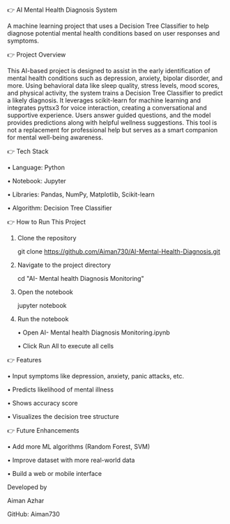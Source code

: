 👉 AI Mental Health Diagnosis System

A machine learning project that uses a Decision Tree Classifier to help diagnose potential mental health conditions based on user responses and symptoms.

👉 Project Overview

This AI-based project is designed to assist in the early identification of mental health conditions such as depression, anxiety, bipolar disorder, and more. Using behavioral data like sleep quality, stress levels, mood scores, and physical activity, the system trains a Decision Tree Classifier to predict a likely diagnosis. It leverages scikit-learn for machine learning and integrates pyttsx3 for voice interaction, creating a conversational and supportive experience. Users answer guided questions, and the model provides predictions along with helpful wellness suggestions. This tool is not a replacement for professional help but serves as a smart companion for mental well-being awareness.

👉 Tech Stack

• Language: Python

• Notebook: Jupyter

• Libraries: Pandas, NumPy, Matplotlib, Scikit-learn

• Algorithm: Decision Tree Classifier

👉 How to Run This Project

1. Clone the repository
   
   git clone https://github.com/Aiman730/AI-Mental-Health-Diagnosis.git
   
3. Navigate to the project directory
   
   cd "AI- Mental health Diagnosis Monitoring"
   
5. Open the notebook
   
   jupyter notebook
   
7. Run the notebook
   
   • Open AI- Mental health Diagnosis Monitoring.ipynb
   
   • Click Run All to execute all cells

👉 Features

• Input symptoms like depression, anxiety, panic attacks, etc.

• Predicts likelihood of mental illness

• Shows accuracy score

• Visualizes the decision tree structure

👉 Future Enhancements

• Add more ML algorithms (Random Forest, SVM)

• Improve dataset with more real-world data

• Build a web or mobile interface



Developed by

Aiman Azhar

GitHub: Aiman730
